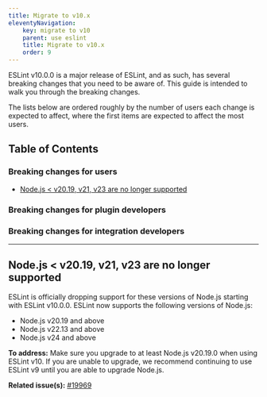 ```yaml
---
title: Migrate to v10.x
eleventyNavigation:
    key: migrate to v10
    parent: use eslint
    title: Migrate to v10.x
    order: 9
---
```


ESLint v10.0.0 is a major release of ESLint, and as such, has several breaking changes that you need to be aware of. This guide is intended to walk you through the breaking changes.

The lists below are ordered roughly by the number of users each change is expected to affect, where the first items are expected to affect the most users.

## Table of Contents

### Breaking changes for users

- [Node.js < v20.19, v21, v23 are no longer supported](#drop-old-node)

### Breaking changes for plugin developers

### Breaking changes for integration developers

---

## <a name="drop-old-node"></a> Node.js < v20.19, v21, v23 are no longer supported

ESLint is officially dropping support for these versions of Node.js starting with ESLint v10.0.0. ESLint now supports the following versions of Node.js:

- Node.js v20.19 and above
- Node.js v22.13 and above
- Node.js v24 and above

**To address:** Make sure you upgrade to at least Node.js v20.19.0 when using ESLint v10. If you are unable to upgrade, we recommend continuing to use ESLint v9 until you are able to upgrade Node.js.

**Related issue(s):** [#19969](https://github.com/eslint/eslint/issues/19969)
